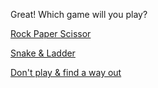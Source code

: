 Great! Which game will you play?

[Rock Paper Scissor](../WIP.md)

[Snake & Ladder](../WIP.md)

[Don't play & find a way out](../WIP.md)